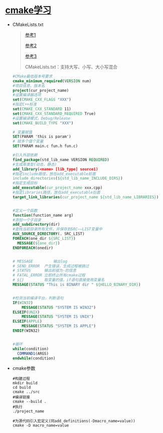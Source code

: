 # [cmake学习](https://cmake.org/cmake/help/latest/guide/tutorial/index.html)

* CMakeLists.txt

  > [参考1](https://www.bilibili.com/video/BV17J411m7o1?from=search&seid=6919303658390896602)
  >
  > [参考2](https://cmake.org/cmake/help/latest/guide/tutorial/index.html)
  >
  > [参考3](https://github.com/fishCoder/CMakePractice)
  >
  > CMakeLists.txt：支持大写、小写、大小写混合

  ```cmake
  #CMake最低版本号要求
  cmake_minimum_required(VERSION num)
  #项目信息，版本名
  project(cur_project_name)
  #设置编译器选项
  set(CMAKE_CXX_FLAGS "XXX")
  #指定C++标准
  set(CMAKE_CXX_STANDARD 11)
  set(CMAKE_CXX_STANDARD_REQUIRED True)
  #设置编译模式，Debug/Release
  set(CMAKE_BUILD_TYPE "XXX")
  
  # 变量赋值
  SET(PARAM 'this is param')
  # 赋多个值个变量
  SET(PARAM main.c fun.h fun.c)
  
  #引入外部依赖
  find_package(std_lib_name VERSION REQUIRED)
  #生成库类型(动态，静态)
  add_library(<name> [lib_type] source1)
  #指定include路径，放在add_executable前面
  include_directories(${std_lib_name_INCLUDE_DIRS})
  #指定生成目标
  add_executable(cur_project_name xxx.cpp)
  #指定libraries路径，放在add_executable后面
  target_link_libraries(cur_project_name ${std_lib_name_LIBRARIES})
  
  
  #定义一个函数
  function(function_name arg)
  #添加一个子目录
  add_subdirectory(dir)
  #查找当前目录所有文件，并保存到SRC——LIST变量中
  AUX_SOURCE_DIRECTORY(. SRC_LIST)
  FOREACH(one_dir ${SRC_LIST})
  	MESSAGE(${one_dir})
  ENDFOREACH(onedir)
  
  
  # MESSAGE 		输出log
  # SEND_ERROR 	产生错误，生成过程被跳过
  # STATUS 		输出前缀为-的信息
  # FATAL_ERROR	立即终止所有cmake过程
  # ${}			取变量的值，if语句直接使用变量名
  MESSAGE(STATUS "This is BINARY dir " ${HELLO_BINARY_DIR})
  
  
  #检测当前编译平台，判断语句
  IF(WIN32)
      MESSAGE(STATUS "SYSTEM IS WIN32")
  ELSEIF(UNIX)
      MESSAGE(STATUS "SYSTEM IS UNIX")
  ELSEIF(APPLE)
      MESSAGE(STATUS "SYSTEM IS APPLE")
  ENDIF(WIN32)
  
  
  #循环
  while(condition)
  	COMMAND1(ARGS)
  endwhile(condition)
  ```

* cmake参数

  ```shell
  #构建过程
  mkdir build
  cd build
  cmake ../src
  #编译链接
  cmake --build .
  #执行
  ./project_name
  
  #为源代码引入宏定义(同add_definitions(-Dmacro_name=value))
  cmake -D macro_name=value
  
  ```

  